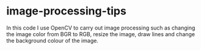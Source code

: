 # image-processing-tips
In this code I use OpenCV to carry out image processing such as changing the image color from BGR to RGB, resize the image,  draw lines and change the background colour of the image.
